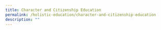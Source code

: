 ```yaml
---
title: Character and Citizenship Education
permalink: /holistic-education/character-and-citizenship-education
description: ""
---
```

